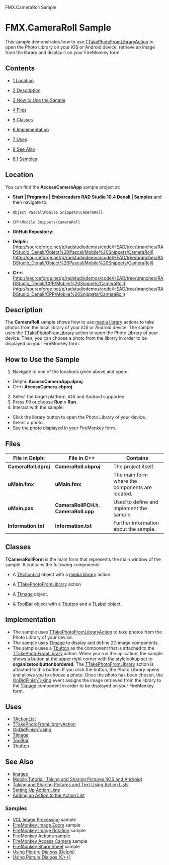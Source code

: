 FMX.CameraRoll Sample[]()
# FMX.CameraRoll Sample 


This sample demonstrates how to use [TTakePhotoFromLibraryAction](http://docwiki.embarcadero.com/Libraries/Denali/en/FMX.MediaLibrary.Actions.TTakePhotoFromLibraryAction) to open the Photo Library on your iOS or Android device, retrieve an image from the library and display it on your FireMonkey form.
## Contents



* [1 Location](#Location)
* [2 Description](#Description)
* [3 How to Use the Sample](#How_to_Use_the_Sample)
* [4 Files](#Files)
* [5 Classes](#Classes)
* [6 Implementation](#Implementation)
* [7 Uses](#Uses)
* [8 See Also](#See_Also)

* [8.1 Samples](#Samples)


## Location 

You can find the **AccessCameraApp** sample project at:
* **Start | Programs | Embarcadero RAD Studio 10.4 Denali | Samples** and then navigate to:

* `Object Pascal\Mobile Snippets\CameraRoll`
* `CPP\Mobile Snippets\CameraRoll`

* **GitHub Repository:**

* **Delphi:**[http://sourceforge.net/p/radstudiodemos/code/HEAD/tree/branches/RADStudio_Denali/Object%20Pascal/Mobile%20Snippets/CameraRoll](http://sourceforge.net/p/radstudiodemos/code/HEAD/tree/branches/RADStudio_Denali/Object%20Pascal/Mobile%20Snippets/CameraRoll)
* **C++:**[http://sourceforge.net/p/radstudiodemos/code/HEAD/tree/branches/RADStudio_Denali/CPP/Mobile%20Snippets/CameraRoll](http://sourceforge.net/p/radstudiodemos/code/HEAD/tree/branches/RADStudio_Denali/CPP/Mobile%20Snippets/CameraRoll)

## Description 

The **CameraRoll** sample shows how to use [media library](http://docwiki.embarcadero.com/Libraries/Denali/en/FMX.MediaLibrary.Actions) actions to take photos from the local library of your iOS or Android device. The sample uses the [TTakePhotoFromLibrary](http://docwiki.embarcadero.com/Libraries/Denali/en/FMX.MediaLibrary.Actions.TTakePhotoFromLibraryAction) action to open the Photo Library of your device. Then, you can choose a photo from the library in order to be displayed on your FireMonkey form.
## How to Use the Sample 


1.  Navigate to one of the locations given above and open:

*  Delphi: **AccessCameraApp.dproj**.
*  C++: **AccessCamera.cbproj**.

2.  Select the target platform, iOS and Android supported.
3.  Press F9 or choose **Run > Run**.
4.  Interact with the sample:

*  Click the library button to open the Photo Library of your device.
*  Select a photo.
*  See the photo displayed in your FireMonkey form.

## Files 



|**File in Delphi**  |**File in C++**                        |**Contains**                                   |
|--------------------|---------------------------------------|-----------------------------------------------|
|**CameraRoll.dproj**|**CameraRoll.cbproj**                  |The project itself.                            |
|**uMain.fmx**       |**uMain.fmx**                          |The main form where the components are located.|
|**uMain.pas**       |**CameraRollPCH.h**, **CameraRoll.cpp**|Used to define and implement the sample.       |
|**Information.txt** |**Information.txt**                    |Further information about the sample.          |


## Classes 

**TCameraRollForm** is the main form that represents the main window of the sample. It contains the following components:
*  A [TActionList](http://docwiki.embarcadero.com/Libraries/Denali/en/FMX.ActnList.TActionList) object with a [media library](http://docwiki.embarcadero.com/Libraries/Denali/en/FMX.MediaLibrary.Actions) action:

*  A [TTakePhotoFromLibrary](http://docwiki.embarcadero.com/Libraries/Denali/en/FMX.MediaLibrary.Actions.TTakePhotoFromLibraryAction) action

*  A [TImage](http://docwiki.embarcadero.com/Libraries/Denali/en/FMX.Objects.TImage) object.
*  A [ToolBar](http://docwiki.embarcadero.com/Libraries/Denali/en/FMX.StdCtrls.TToolBar) object with a [Tbutton](http://docwiki.embarcadero.com/Libraries/Denali/en/FMX.StdCtrls.TButton) and a [TLabel](http://docwiki.embarcadero.com/Libraries/Denali/en/FMX.StdCtrls.TLabel) object.

## Implementation 


*  The sample uses [TTakePhotoFromLibraryAction](http://docwiki.embarcadero.com/Libraries/Denali/en/FMX.MediaLibrary.Actions.TTakePhotoFromLibraryAction) to take photos from the Photo Library of your device.
*  The sample uses [TImage](http://docwiki.embarcadero.com/Libraries/Denali/en/FMX.Objects.TImage) to display and define 2D image components.
*  The sample uses a [Tbutton](http://docwiki.embarcadero.com/Libraries/Denali/en/FMX.StdCtrls.TButton) as the component that is attached to the [TTakePhotoFromLibrary](http://docwiki.embarcadero.com/Libraries/Denali/en/FMX.MediaLibrary.Actions.TTakePhotoFromLibraryAction) action.
When you run the aplication, the sample shows a [button](http://docwiki.embarcadero.com/Libraries/Denali/en/FMX.StdCtrls.TButton) at the upper right corner with the stylelookup set to **organizetoolbuttonbordered**. The [TTakePhotoFromLibrary](http://docwiki.embarcadero.com/Libraries/Denali/en/FMX.MediaLibrary.Actions.TTakePhotoFromLibraryAction) action is attached to this button. If you click the button, the Photo Library opens and allows you to choose a photo. Once the photo has been chosen, the [OnDidFinishTaking](http://docwiki.embarcadero.com/Libraries/Denali/en/FMX.MediaLibrary.Actions.TCustomTakePhotoAction.OnDidFinishTaking) event assigns the image retrieved from the library to the [TImage](http://docwiki.embarcadero.com/Libraries/Denali/en/FMX.Objects.TImage) component in order to be displayed on your FireMonkey form.
## Uses 


* [TActionList](http://docwiki.embarcadero.com/Libraries/Denali/en/FMX.ActnList.TActionList)
* [TTakePhotoFromLibraryAction](http://docwiki.embarcadero.com/Libraries/Denali/en/FMX.MediaLibrary.Actions.TTakePhotoFromLibraryAction)
* [OnDidFinishTaking](http://docwiki.embarcadero.com/Libraries/Denali/en/FMX.MediaLibrary.Actions.TCustomTakePhotoAction.OnDidFinishTaking)
* [TImage](http://docwiki.embarcadero.com/Libraries/Denali/en/FMX.Objects.TImage)
* [ToolBar](http://docwiki.embarcadero.com/Libraries/Denali/en/FMX.StdCtrls.TToolBar)
* [Tbutton](http://docwiki.embarcadero.com/Libraries/Denali/en/FMX.StdCtrls.TButton)

## See Also 


* [Images](http://docwiki.embarcadero.com/RADStudio/Denali/en/Images)
* [Mobile Tutorial: Taking and Sharing Pictures (iOS and Android)](http://docwiki.embarcadero.com/RADStudio/Denali/en/Mobile_Tutorial:_Taking_and_Sharing_a_Picture,_and_Sharing_Text_(iOS_and_Android))
* [Taking and Sharing Pictures and Text Using Action Lists](http://docwiki.embarcadero.com/RADStudio/Denali/en/Taking_and_Sharing_Pictures_and_Text_Using_Action_Lists)
* [Setting Up Action Lists](http://docwiki.embarcadero.com/RADStudio/Denali/en/Setting_Up_Action_Lists)
* [Adding an Action to the Action List](http://docwiki.embarcadero.com/RADStudio/Denali/en/Adding_an_Action_to_the_Action_List)

### Samples 


* [VCL Image Processing](http://docwiki.embarcadero.com/CodeExamples/Denali/en/VCL.ImageProc_Sample) sample
* [FireMonkey Image Zoom](http://docwiki.embarcadero.com/CodeExamples/Denali/en/FMX.ImageZoom_Sample) sample
* [FireMonkey Image Rotation](http://docwiki.embarcadero.com/CodeExamples/Denali/en/FMX.ImageRotation_Sample) sample
* [FireMonkey Actions](http://docwiki.embarcadero.com/CodeExamples/Denali/en/FMX.ActionsDemo_Sample) sample
* [FireMonkey Access Camera](http://docwiki.embarcadero.com/CodeExamples/Denali/en/FMX.AccessCameraApp_Sample) sample
* [FireMonkey Share Sheet](http://docwiki.embarcadero.com/CodeExamples/Denali/en/FMX.ShareSheet_Sample) sample
* [Using Picture Dialogs (Delphi)](http://docwiki.embarcadero.com/CodeExamples/Denali/en/UsingPictureDialogs_%28Delphi%29)
* [Using Picture Dialogs (C++)](http://docwiki.embarcadero.com/CodeExamples/Denali/en/UsingPictureDialogs_%28C%2B%2B%29)





